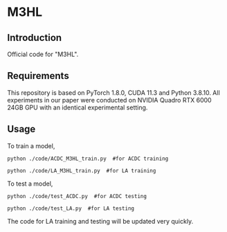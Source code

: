 # M3HL


## Introduction
Official code for "M3HL".


## Requirements
This repository is based on PyTorch 1.8.0, CUDA 11.3 and Python 3.8.10. All experiments in our paper were conducted on NVIDIA Quadro RTX 6000 24GB GPU with an identical experimental setting.

## Usage

To train a model,
```
python ./code/ACDC_M3HL_train.py  #for ACDC training
```
```
python ./code/LA_M3HL_train.py  #for LA training
```

To test a model,
```
python ./code/test_ACDC.py  #for ACDC testing
```
```
python ./code/test_LA.py  #for LA testing
```
The code for LA training and testing will be updated very quickly.
